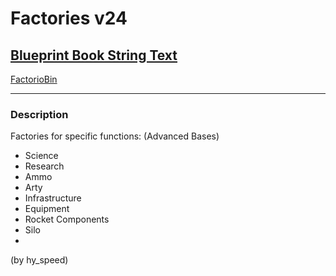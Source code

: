 # Factories v24

## [Blueprint Book String Text](https://factoriobin.com/static/cdn/forever/post/b/0/0/b00t--Y6/0/v0/blueprint-bf851ae0b7f64e09.txt)

[FactorioBin](https://factoriobin.com/post/b00t--Y6)

-----

### Description
Factories for specific functions: (Advanced Bases)
- Science
- Research
- Ammo
- Arty
- Infrastructure
- Equipment
- Rocket Components
- Silo
- 
(by hy_speed)
